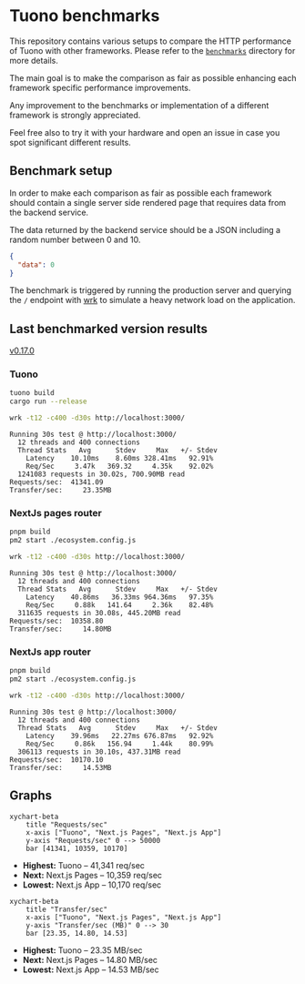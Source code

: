 # Tuono benchmarks

This repository contains various setups to compare the HTTP performance of Tuono with other frameworks. Please refer to the [`benchmarks`](./benchmarks/) directory for more details.

The main goal is to make the comparison as fair as possible enhancing each framework specific
performance improvements.

Any improvement to the benchmarks or implementation of a different framework is strongly appreciated.

Feel free also to try it with your hardware and open an issue in case you spot significant different results.

## Benchmark setup

In order to make each comparison as fair as possible each framework should contain a single server side
rendered page that requires data from the backend service.

The data returned by the backend service should be a JSON including a random number between 0 and 10.

```json
{
  "data": 0
}
```

The benchmark is triggered by running the production server and querying the `/` endpoint with [wrk](https://github.com/wg/wrk) to simulate a heavy network load on the application.

## Last benchmarked version results

[v0.17.0](/benchmarks/v0.17.0)

### Tuono

```sh
tuono build
cargo run --release
```

```sh
wrk -t12 -c400 -d30s http://localhost:3000/
```

```text
Running 30s test @ http://localhost:3000/
  12 threads and 400 connections
  Thread Stats   Avg      Stdev     Max   +/- Stdev
    Latency    10.10ms    8.60ms 328.41ms   92.91%
    Req/Sec     3.47k   369.32     4.35k    92.02%
  1241083 requests in 30.02s, 700.90MB read
Requests/sec:  41341.09
Transfer/sec:     23.35MB
```

### NextJs pages router

```sh
pnpm build
pm2 start ./ecosystem.config.js
```

```sh
wrk -t12 -c400 -d30s http://localhost:3000/
```

```text
Running 30s test @ http://localhost:3000/
  12 threads and 400 connections
  Thread Stats   Avg      Stdev     Max   +/- Stdev
    Latency    40.86ms   36.33ms 964.36ms   97.35%
    Req/Sec     0.88k   141.64     2.36k    82.48%
  311635 requests in 30.08s, 445.20MB read
Requests/sec:  10358.80
Transfer/sec:     14.80MB
```

### NextJs app router

```sh
pnpm build
pm2 start ./ecosystem.config.js
```

```sh
wrk -t12 -c400 -d30s http://localhost:3000/
```

```text
Running 30s test @ http://localhost:3000/
  12 threads and 400 connections
  Thread Stats   Avg      Stdev     Max   +/- Stdev
    Latency    39.96ms   22.27ms 676.87ms   92.92%
    Req/Sec     0.86k   156.94     1.44k    80.99%
  306113 requests in 30.10s, 437.31MB read
Requests/sec:  10170.10
Transfer/sec:     14.53MB
```

## Graphs

<!--Made w/ Kimi K2 • Can be scripted in the future • Prompt: "Make a bar chart of the above Benchmarks for Requests and Transfers per sec in mermaid's xychart-beta. Sort from highest to lowest. Also put bulletpoints under each chart of what is the highest to lowest.")-->

```mermaid
xychart-beta
    title "Requests/sec"
    x-axis ["Tuono", "Next.js Pages", "Next.js App"]
    y-axis "Requests/sec" 0 --> 50000
    bar [41341, 10359, 10170]
```

- **Highest:** Tuono – 41,341 req/sec
- **Next:** Next.js Pages – 10,359 req/sec
- **Lowest:** Next.js App – 10,170 req/sec

```mermaid
xychart-beta
    title "Transfer/sec"
    x-axis ["Tuono", "Next.js Pages", "Next.js App"]
    y-axis "Transfer/sec (MB)" 0 --> 30
    bar [23.35, 14.80, 14.53]
```

- **Highest:** Tuono – 23.35 MB/sec
- **Next:** Next.js Pages – 14.80 MB/sec
- **Lowest:** Next.js App – 14.53 MB/sec
